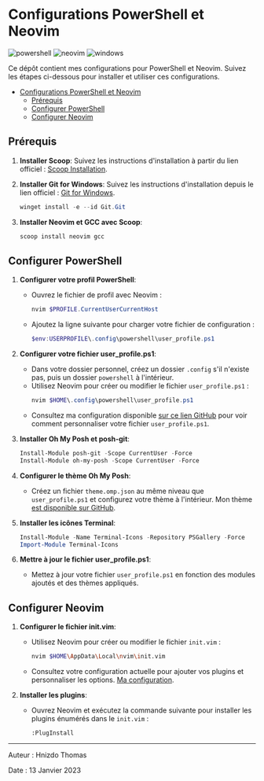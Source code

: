 # Configurations PowerShell et Neovim

![powershell](https://img.shields.io/badge/PowerShell-5391FE.svg?style=for-the-badge&logo=PowerShell&logoColor=white) ![neovim](https://img.shields.io/badge/Neovim-57A143.svg?style=for-the-badge&logo=Neovim&logoColor=white) ![windows](https://img.shields.io/badge/Windows-0078D4.svg?style=for-the-badge&logo=Windows&logoColor=white)

Ce dépôt contient mes configurations pour PowerShell et Neovim. Suivez les étapes ci-dessous pour installer et utiliser ces configurations.

- [Configurations PowerShell et Neovim](#configurations-powershell-et-neovim)
  - [Prérequis](#prérequis)
  - [Configurer PowerShell](#configurer-powershell)
  - [Configurer Neovim](#configurer-neovim)

## Prérequis

1. **Installer Scoop**:
   Suivez les instructions d'installation à partir du lien officiel : [Scoop Installation](https://scoop.sh/).

2. **Installer Git for Windows**:
   Suivez les instructions d'installation depuis le lien officiel : [Git for Windows](https://gitforwindows.org/).
   ```powershell
   winget install -e --id Git.Git
   ```

3. **Installer Neovim et GCC avec Scoop**:
   ```powershell
   scoop install neovim gcc
   ```

## Configurer PowerShell

1. **Configurer votre profil PowerShell**:
   - Ouvrez le fichier de profil avec Neovim :
     ```powershell
     nvim $PROFILE.CurrentUserCurrentHost
     ```
   - Ajoutez la ligne suivante pour charger votre fichier de configuration :
     ```powershell
     $env:USERPROFILE\.config\powershell\user_profile.ps1
     ```

2. **Configurer votre fichier user_profile.ps1**:
   - Dans votre dossier personnel, créez un dossier `.config` s'il n'existe pas, puis un dossier `powershell` à l'intérieur.
   - Utilisez Neovim pour créer ou modifier le fichier `user_profile.ps1` :
     ```powershell
     nvim $HOME\.config\powershell\user_profile.ps1
     ```
   - Consultez ma configuration disponible [sur ce lien GitHub](https://github.com/ThomasHni/configs/blob/main/.config/powershell/user_profile.ps1) pour voir comment personnaliser votre fichier `user_profile.ps1`.

3. **Installer Oh My Posh et posh-git**:
   ```powershell
   Install-Module posh-git -Scope CurrentUser -Force
   Install-Module oh-my-posh -Scope CurrentUser -Force
   ```

4. **Configurer le thème Oh My Posh**:
   - Créez un fichier `theme.omp.json` au même niveau que `user_profile.ps1` et configurez votre thème à l'intérieur. Mon thème [est disponible sur GitHub](https://github.com/ThomasHni/configs/blob/main/.config/powershell/theme.omp.json).

5. **Installer les icônes Terminal**:
   ```powershell
   Install-Module -Name Terminal-Icons -Repository PSGallery -Force
   Import-Module Terminal-Icons
   ```

6. **Mettre à jour le fichier user_profile.ps1**:
   - Mettez à jour votre fichier `user_profile.ps1` en fonction des modules ajoutés et des thèmes appliqués.

## Configurer Neovim

1. **Configurer le fichier init.vim**:
   - Utilisez Neovim pour créer ou modifier le fichier `init.vim` :
     ```bash
     nvim $HOME\AppData\Local\nvim\init.vim
     ```
   - Consultez votre configuration actuelle pour ajouter vos plugins et personnaliser les options. [Ma configuration](https://github.com/ThomasHni/configs/blob/main/.config/nvim/init.vim).

2. **Installer les plugins**:
   - Ouvrez Neovim et exécutez la commande suivante pour installer les plugins énumérés dans le `init.vim` :
     ```vim
     :PlugInstall
     ```

---

Auteur : Hnizdo Thomas

Date : 13 Janvier 2023

